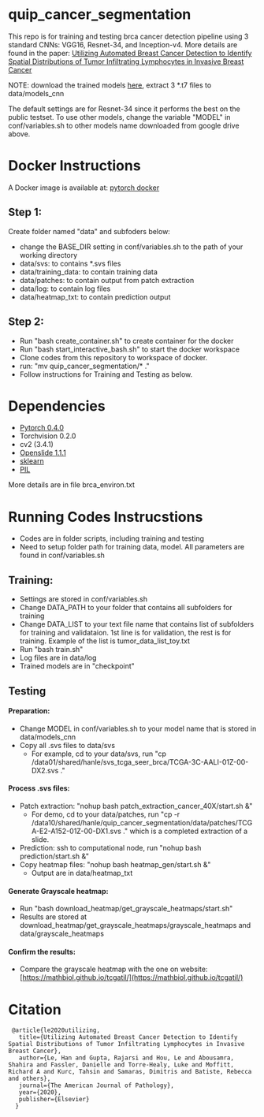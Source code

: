 # quip_cancer_segmentation

This repo is for training and testing brca cancer detection pipeline using 3 standard CNNs: VGG16, Resnet-34, and Inception-v4. 
More details are found in the paper: [Utilizing Automated Breast Cancer Detection to Identify Spatial Distributions of Tumor Infiltrating Lymphocytes in Invasive Breast Cancer](https://arxiv.org/abs/1905.10841)

NOTE: download the trained models [here](https://drive.google.com/open?id=1km7gVpBpLbBovExTgt3CE8JRwpTEl57F), extract 3 *.t7  files to data/models_cnn

The default settings are for Resnet-34 since it performs the best on the public testset. To use other models, change the variable "MODEL" in conf/variables.sh to other models name downloaded from google drive above.

# Docker Instructions 

A Docker image is available at: [pytorch docker](https://cloud.docker.com/repository/docker/hanle/brca-pipeline-image)
## Step 1:
Create folder named "data" and subfoders below:

- change the BASE_DIR setting in conf/variables.sh to the path of your working directory
- data/svs: to contains *.svs files
- data/training_data: to contain training data
- data/patches: to contain output from patch extraction
- data/log: to contain log files
- data/heatmap_txt: to contain prediction output

## Step 2:
- Run "bash create_container.sh" to create container for the docker
- Run "bash start_interactive_bash.sh" to start the docker workspace
- Clone codes from this repository to workspace of docker.
- run: "mv quip_cancer_segmentation/* ."
- Follow instructions for Training and Testing as below.

# Dependencies

 - [Pytorch 0.4.0](http://pytorch.org/)
 - Torchvision 0.2.0
 - cv2 (3.4.1)
 - [Openslide 1.1.1](https://openslide.org/api/python/)
 - [sklearn](https://scikit-learn.org/stable/)
 - [PIL](https://pillow.readthedocs.io/en/3.1.x/reference/Image.html)
 
 More details are in file brca_environ.txt

# Running Codes Instrucstions
- Codes are in folder scripts, including training and testing
- Need to setup folder path for training data, model. All parameters are found in conf/variables.sh
## Training:
- Settings are stored in conf/variables.sh
- Change DATA_PATH to your folder that contains all subfolders for training
- Change DATA_LIST to your text file name that contains list of subfolders for training and validataion. 1st line is for validation, the rest is for training. Example of the list is tumor_data_list_toy.txt 
- Run "bash train.sh"
- Log files are in data/log
- Trained models are in "checkpoint"

## Testing
#### Preparation:
- Change MODEL in conf/variables.sh to your model name that is stored in data/models_cnn
- Copy all .svs files to data/svs
  + For example, cd to your data/svs, run "cp /data01/shared/hanle/svs_tcga_seer_brca/TCGA-3C-AALI-01Z-00-DX2.svs ."
#### Process .svs files:
- Patch extraction: "nohup bash patch_extraction_cancer_40X/start.sh &"
  + For demo, cd to your data/patches, run "cp -r /data10/shared/hanle/quip_cancer_segmentation/data/patches/TCGA-E2-A152-01Z-00-DX1.svs ." which is a completed extraction of a slide.
- Prediction: ssh to computational node, run "nohup bash prediction/start.sh &"
- Copy heatmap files: "nohup bash heatmap_gen/start.sh &"
  + Output are in data/heatmap_txt
#### Generate Grayscale heatmap: 
  + Run "bash download_heatmap/get_grayscale_heatmaps/start.sh"
  + Results are stored at download_heatmap/get_grayscale_heatmaps/grayscale_heatmaps and data/grayscale_heatmaps
#### Confirm the results:
  + Compare the grayscale heatmap with the one on website: [https://mathbiol.github.io/tcgatil/](https://mathbiol.github.io/tcgatil/)


# Citation
     @article{le2020utilizing,
       title={Utilizing Automated Breast Cancer Detection to Identify Spatial Distributions of Tumor Infiltrating Lymphocytes in Invasive Breast Cancer},
       author={Le, Han and Gupta, Rajarsi and Hou, Le and Abousamra, Shahira and Fassler, Danielle and Torre-Healy, Luke and Moffitt, Richard A and Kurc, Tahsin and Samaras, Dimitris and Batiste, Rebecca and others},
       journal={The American Journal of Pathology},
       year={2020},
       publisher={Elsevier}
      }

